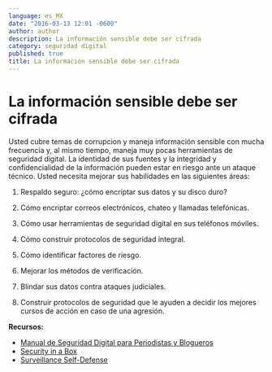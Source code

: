 ```yaml
---
language: es_MX
date: "2016-03-13 12:01 -0600"
author: author
description: La información sensible debe ser cifrada
category: seguridad digital
published: true
title: La información sensible debe ser cifrada
---
```


# La información sensible debe ser cifrada
Usted cubre temas de corrupcion y maneja información sensible con mucha frecuencia y, al mismo tiempo, maneja muy pocas herramientas de seguridad digital. La identidad de sus fuentes y la integridad y confidencialidad de la información pueden estar en riesgo ante un ataque técnico. Usted necesita mejorar sus habilidades en las siguientes áreas:

1. Respaldo seguro: ¿cómo encriptar sus datos y su disco duro?

2. Cómo encriptar correos electrónicos, chateo y llamadas telefónicas.

3. Cómo usar herramientas de seguridad digital en sus teléfonos móviles.

4. Cómo construir protocolos de seguridad integral. 

5. Cómo identificar factores de riesgo.

6. Mejorar los métodos de verificación.

7. Blindar sus datos contra ataques judiciales.

8. Construir protocolos de seguridad que le ayuden a decidir los mejores cursos de acción en caso de una agresión.

**Recursos:**
- [Manual de Seguridad Digital para Periodistas y Blogueros](http://www.icfj.org/es/resources/manual-de-seguridad-digital-y-móvil)
- [Security in a Box](https://securityinabox.org/es)
- [Surveillance Self-Defense](https://ssd.eff.org)